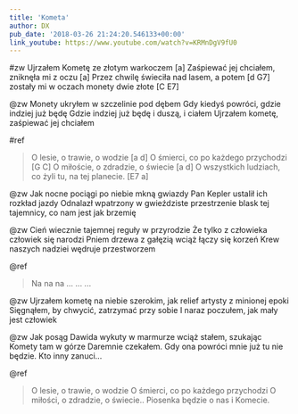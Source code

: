 ```yaml
---
title: 'Kometa'
author: DX
pub_date: '2018-03-26 21:24:20.546133+00:00'
link_youtube: https://www.youtube.com/watch?v=KRMnDgV9fU0
---
```


#zw
Ujrzałem Kometę ze złotym warkoczem [a]
Zaśpiewać jej chciałem, zniknęła mi z oczu [a]
Przez chwilę świeciła nad lasem, a potem [d G7]
zostały mi w oczach monety dwie złote [C E7]

@zw
Monety ukryłem w szczelinie pod dębem
Gdy kiedyś powróci, gdzie indziej już będę
Gdzie indziej już będę i duszą, i ciałem
Ujrzałem kometę, zaśpiewać jej chciałem

#ref
>O lesie, o trawie, o wodzie [a d]
>O śmierci, co po każdego przychodzi [G C]
>O miłoście, o zdradzie, o świecie [a d]
>O wszystkich ludziach, co żyli tu, na tej planecie. [E7 a]

@zw
Jak nocne pociągi po niebie mkną gwiazdy
Pan Kepler ustalił ich rozkład jazdy
Odnalazł wpatrzony w gwieździste przestrzenie
blask tej tajemnicy, co nam jest jak brzemię

@zw
Cień wiecznie tajemnej reguły w przyrodzie
Że tylko z człowieka człowiek się narodzi
Pniem drzewa z gałęzią wciąż łączy się korzeń
Krew naszych nadziei wędruje przestworzem

@ref
>Na na na
> ...
> ...
> ...

@zw
Ujrzałem kometę na niebie szerokim,
jak relief artysty z minionej epoki
Sięgnąłem, by chwycić, zatrzymać przy sobie
I naraz poczułem, jak mały jest człowiek

@zw
Jak posąg Dawida wykuty w marmurze
wciąż stałem, szukając Komety tam w górze
Daremnie czekałem. Gdy ona powróci
mnie już tu nie będzie. Kto inny zanuci...

@ref
>O lesie, o trawie, o wodzie
>O śmierci, co po każdego przychodzi
>O miłości, o zdradzie, o świecie..
>Piosenka będzie o nas i Komecie.